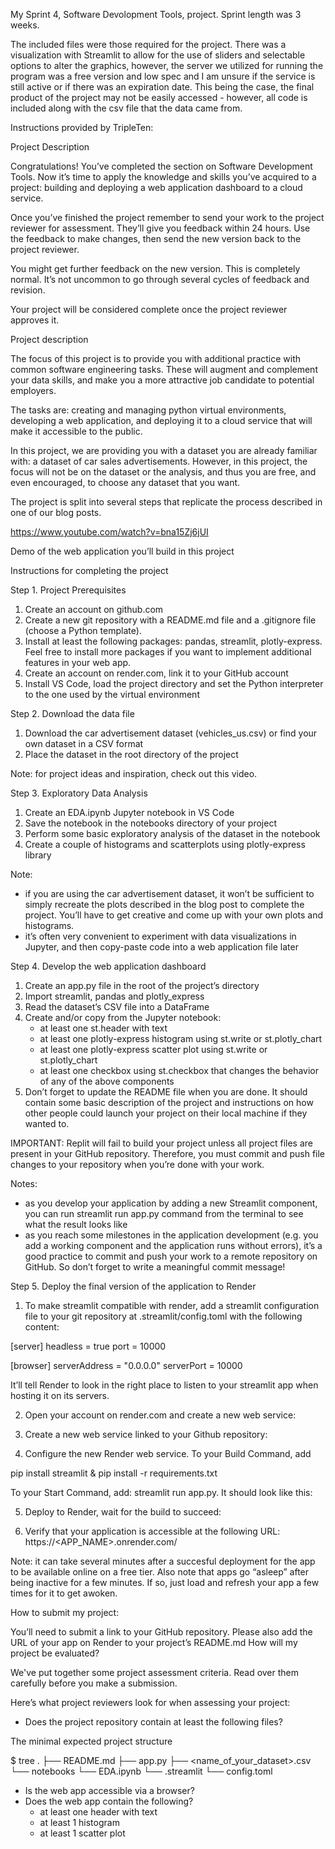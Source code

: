 My Sprint 4, Software Devolopment Tools, project. Sprint length was 3 weeks.

The included files were those required for the project. There was a visualization with Streamlit to allow for the use of sliders and selectable options to alter the graphics, however, the server we utilized for running the program was a free version and low spec and I am unsure if the service is still active or if there was an expiration date. This being the case, the final product of the project may not be easily accessed - however, all code is included along with the csv file that the data came from.

Instructions provided by TripleTen:

Project Description

Congratulations! You’ve completed the section on Software Development Tools. Now it’s time to apply the knowledge and skills you’ve acquired to a project: building and deploying a web application dashboard to a cloud service.

Once you’ve finished the project remember to send your work to the project reviewer for assessment. They’ll give you feedback within 24 hours. Use the feedback to make changes, then send the new version back to the project reviewer.

You might get further feedback on the new version. This is completely normal. It’s not uncommon to go through several cycles of feedback and revision.

Your project will be considered complete once the project reviewer approves it.

Project description

The focus of this project is to provide you with additional practice with common software engineering tasks. These will augment and complement your data skills, and make you a more attractive job candidate to potential employers.

The tasks are: creating and managing python virtual environments, developing a web application, and deploying it to a cloud service that will make it accessible to the public.

In this project, we are providing you with a dataset you are already familiar with: a dataset of car sales advertisements. However, in this project, the focus will not be on the dataset or the analysis, and thus you are free, and even encouraged, to choose any dataset that you want.

The project is split into several steps that replicate the process described in one of our blog posts.

https://www.youtube.com/watch?v=bna15Zj6jUI

Demo of the web application you’ll build in this project

Instructions for completing the project

Step 1. Project Prerequisites
1. Create an account on github.com
2. Create a new git repository with a README.md file and a .gitignore file (choose a Python template).
3. Install at least the following packages: pandas, streamlit, plotly-express. Feel free to install more packages if you want to implement additional features in your web app.
4. Create an account on render.com, link it to your GitHub account
5. Install VS Code, load the project directory and set the Python interpreter to the one used by the virtual environment

Step 2. Download the data file
1. Download the car advertisement dataset (vehicles_us.csv) or find your own dataset in a CSV format
2. Place the dataset in the root directory of the project

Note: for project ideas and inspiration, check out this video.

Step 3. Exploratory Data Analysis
1. Create an EDA.ipynb Jupyter notebook in VS Code
2. Save the notebook in the notebooks directory of your project
3. Perform some basic exploratory analysis of the dataset in the notebook
4. Create a couple of histograms and scatterplots using plotly-express library

Note:
- if you are using the car advertisement dataset, it won’t be sufficient to simply recreate the plots described in the blog post to complete the project. You’ll have to get creative and come up with your own plots and histograms.
- it’s often very convenient to experiment with data visualizations in Jupyter, and then copy-paste code into a web application file later

Step 4. Develop the web application dashboard
1. Create an app.py file in the root of the project’s directory
2. Import streamlit, pandas and plotly_express
3. Read the dataset’s CSV file into a DataFrame
4. Create and/or copy from the Jupyter notebook:
    - at least one st.header with text
    - at least one plotly-express histogram using st.write or st.plotly_chart
    - at least one plotly-express scatter plot using st.write or st.plotly_chart
    - at least one checkbox using st.checkbox that changes the behavior of any of the above components
5. Don’t forget to update the README file when you are done. It should contain some basic description of the project and instructions on how other people could launch your project on their local machine if they wanted to.

IMPORTANT: Replit will fail to build your project unless all project files are present in your GitHub repository. Therefore, you must commit and push file changes to your repository when you’re done with your work.

Notes:
- as you develop your application by adding a new Streamlit component, you can run streamlit run app.py command from the terminal to see what the result looks like
- as you reach some milestones in the application development (e.g. you add a working component and the application runs without errors), it’s a good practice to commit and push your work to a remote repository on GitHub. So don’t forget to write a meaningful commit message!

Step 5. Deploy the final version of the application to Render

1. To make streamlit compatible with render, add a streamlit configuration file to your git repository at .streamlit/config.toml with the following content:

[server]
headless = true
port = 10000

[browser]
serverAddress = "0.0.0.0"
serverPort = 10000 

It’ll tell Render to look in the right place to listen to your streamlit app when hosting it on its servers.

2. Open your account on render.com and create a new web service:

3. Create a new web service linked to your Github repository:

4. Configure the new Render web service. To your Build Command, add

pip install streamlit & pip install -r requirements.txt 

To your Start Command, add: streamlit run app.py. It should look like this:

5. Deploy to Render, wait for the build to succeed:

6. Verify that your application is accessible at the following URL: https://<APP_NAME>.onrender.com/

Note: it can take several minutes after a succesful deployment for the app to be available online on a free tier. Also note that apps go “asleep” after being inactive for a few minutes. If so, just load and refresh your app a few times for it to get awoken.

How to submit my project:

You’ll need to submit a link to your GitHub repository. Please also add the URL of your app on Render to your project’s README.md
How will my project be evaluated?

We've put together some project assessment criteria. Read over them carefully before you make a submission.

Here’s what project reviewers look for when assessing your project:
- Does the project repository contain at least the following files?

The minimal expected project structure

$ tree
.
├── README.md
├── app.py
├── <name_of_your_dataset>.csv
└── notebooks
    └── EDA.ipynb
└── .streamlit
    └── config.toml 

- Is the web app accessible via a browser?
- Does the web app contain the following?
    - at least one header with text
    - at least 1 histogram
    - at least 1 scatter plot